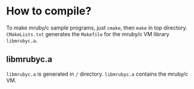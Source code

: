 # How to compile?

To make mruby/c sample programs, just `cmake`, then `make` in top directory. `CMakeLists.txt` generates the `Makefile` for the mruby/c VM library `libmrubyc.a`.

## libmrubyc.a

`libmrubyc.a` is generated in `/` directory. `libmrubyc.a` contains the mruby/c VM.
